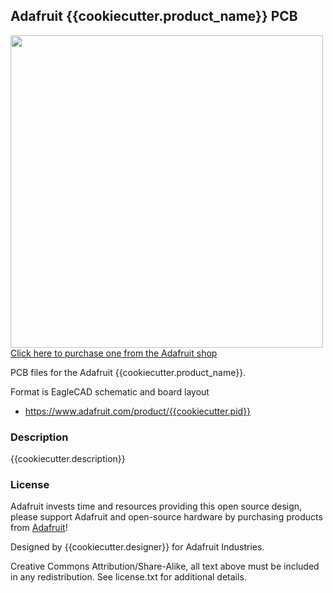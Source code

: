 ## Adafruit {{cookiecutter.product_name}} PCB

<a href="http://www.adafruit.com/products/{{cookiecutter.pid}}"><img src="assets/{{cookiecutter.pid}}.jpg?raw=true" width="500px"><br/>
Click here to purchase one from the Adafruit shop</a>

PCB files for the Adafruit {{cookiecutter.product_name}}. 

Format is EagleCAD schematic and board layout
* https://www.adafruit.com/product/{{cookiecutter.pid}}

### Description

{{cookiecutter.description}}

### License

Adafruit invests time and resources providing this open source design, please support Adafruit and open-source hardware by purchasing products from [Adafruit](https://www.adafruit.com)!

Designed by {{cookiecutter.designer}} for Adafruit Industries.

Creative Commons Attribution/Share-Alike, all text above must be included in any redistribution. See license.txt for additional details.

